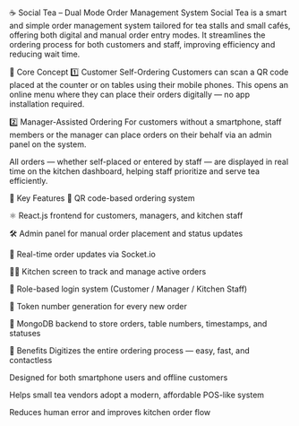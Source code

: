 ☕ Social Tea – Dual Mode Order Management System
Social Tea is a smart and simple order management system tailored for tea stalls and small cafés, offering both digital and manual order entry modes. It streamlines the ordering process for both customers and staff, improving efficiency and reducing wait time.

🚀 Core Concept
1️⃣ Customer Self-Ordering
Customers can scan a QR code placed at the counter or on tables using their mobile phones. This opens an online menu where they can place their orders digitally — no app installation required.

2️⃣ Manager-Assisted Ordering
For customers without a smartphone, staff members or the manager can place orders on their behalf via an admin panel on the system.

All orders — whether self-placed or entered by staff — are displayed in real time on the kitchen dashboard, helping staff prioritize and serve tea efficiently.

🔑 Key Features
📱 QR code-based ordering system

⚛️ React.js frontend for customers, managers, and kitchen staff

🛠️ Admin panel for manual order placement and status updates

🔄 Real-time order updates via Socket.io

🧑‍🍳 Kitchen screen to track and manage active orders

🔐 Role-based login system (Customer / Manager / Kitchen Staff)

🧾 Token number generation for every new order

💾 MongoDB backend to store orders, table numbers, timestamps, and statuses

🎯 Benefits
Digitizes the entire ordering process — easy, fast, and contactless

Designed for both smartphone users and offline customers

Helps small tea vendors adopt a modern, affordable POS-like system

Reduces human error and improves kitchen order flow
